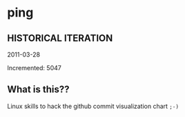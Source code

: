 # ping

## HISTORICAL ITERATION
2011-03-28

Incremented: 5047

## What is this?? 
Linux skills to hack the github commit visualization chart `;-)`
